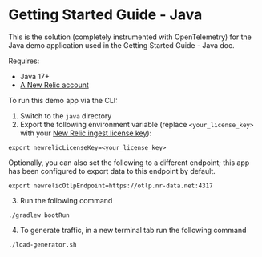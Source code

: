 # Getting Started Guide - Java

This is the solution (completely instrumented with OpenTelemetry) for the Java demo application used in the Getting Started Guide - Java doc. 

Requires:

* Java 17+
* [A New Relic account](https://one.newrelic.com/)

To run this demo app via the CLI:

1. Switch to the `java` directory
2. Export the following environment variable (replace `<your_license_key>` with your [New Relic ingest license key](https://docs.newrelic.com/docs/apis/intro-apis/new-relic-api-keys/#license-key)):
```
export newrelicLicenseKey=<your_license_key>
```

Optionally, you can also set the following to a different endpoint; this app has been configured to export data to this endpoint by default. 
```
export newrelicOtlpEndpoint=https://otlp.nr-data.net:4317
```

3. Run the following command

```shell
./gradlew bootRun
```

4. To generate traffic, in a new terminal tab run the following command
```shell
./load-generator.sh
```

